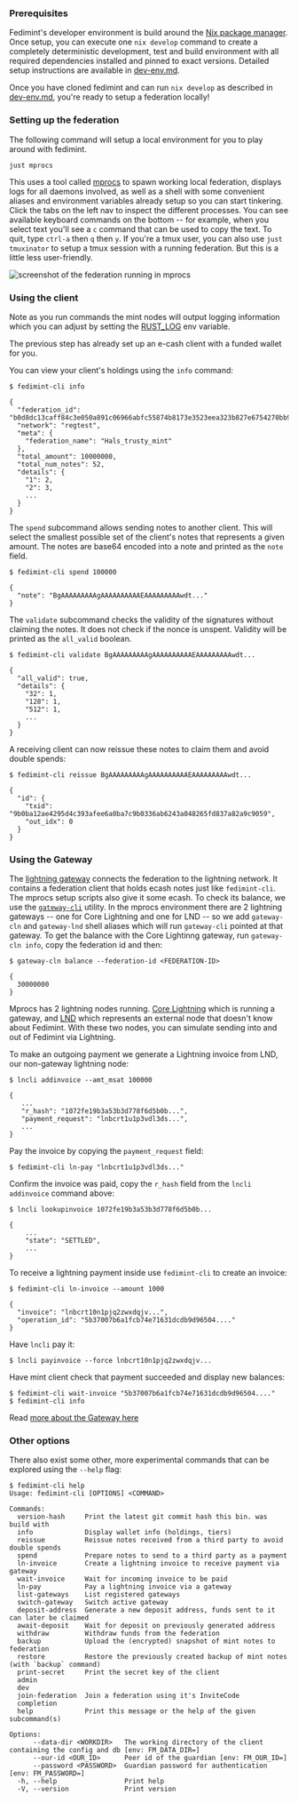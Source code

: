 ### Prerequisites

Fedimint's developer environment is build around the [Nix package manager](https://nixos.org). Once setup, you can execute one `nix develop` command to create a completely deterministic development, test and build environment with all required dependencies installed and pinned to exact versions. Detailed setup instructions are available in [dev-env.md](./dev-env.md).

Once you have cloned fedimint and can run `nix develop` as described in [dev-env.md](./dev-env.md), you're ready to setup a federation locally!

### Setting up the federation

The following command will setup a local environment for you to play around with fedimint.

```shell
just mprocs
```

This uses a tool called [mprocs](https://github.com/pvolok/mprocs) to spawn working local federation, displays logs for all daemons involved, as well as a shell with some convenient aliases and environment variables already setup so you can start tinkering. Click the tabs on the left nav to inspect the different processes. You can see available keyboard commands on the bottom -- for example, when you select text you'll see a `c` command that can be used to copy the text. To quit, type `ctrl-a` then `q` then `y`. If you're a tmux user, you can also use `just tmuxinator` to setup a tmux session with a running federation. But this is a little less user-friendly.

![screenshot of the federation running in mprocs](mprocs.png)

### Using the client

Note as you run commands the mint nodes will output logging information which you can adjust by setting the [RUST_LOG](https://docs.rs/env_logger/latest/env_logger/) env variable.

The previous step has already set up an e-cash client with a funded wallet for you.

You can view your client's holdings using the `info` command:

```shell
$ fedimint-cli info

{
  "federation_id": "b0d8dc13caff84c3e050a891c06966abfc55874b8173e3523eea323b827e6754270bb975b8693081b903a319c2d33591",
  "network": "regtest",
  "meta": {
    "federation_name": "Hals_trusty_mint"
  },
  "total_amount": 10000000,
  "total_num_notes": 52,
  "details": {
    "1": 2,
    "2": 3,
    ...
  }
}
```

The `spend` subcommand allows sending notes to another client. This will select the smallest possible set of the client's notes that represents a given amount.
The notes are base64 encoded into a note and printed as the `note` field.

```shell
$ fedimint-cli spend 100000

{
  "note": "BgAAAAAAAAAgAAAAAAAAAAEAAAAAAAAAwdt..."
}
```

The `validate` subcommand checks the validity of the signatures without claiming the notes. It does not check if the nonce is unspent. Validity will be printed as the `all_valid` boolean.

```shell
$ fedimint-cli validate BgAAAAAAAAAgAAAAAAAAAAEAAAAAAAAAwdt...

{
  "all_valid": true,
  "details": {
    "32": 1,
    "128": 1,
    "512": 1,
    ...
  }
}
```

A receiving client can now reissue these notes to claim them and avoid double spends:

```shell
$ fedimint-cli reissue BgAAAAAAAAAgAAAAAAAAAAEAAAAAAAAAwdt...

{
  "id": {
    "txid": "9b0ba12ae4295d4c393afee6a0ba7c9b0336ab6243a048265fd837a82a9c9059",
    "out_idx": 0
  }
}
```

### Using the Gateway

The [lightning gateway](../gateway/ln-gateway) connects the federation to the lightning network. It contains a federation client that holds ecash notes just like `fedimint-cli`. The mprocs setup scripts also give it some ecash. To check its balance, we use the [`gateway-cli`](../gateway/cli) utility. In the mprocs environment there are 2 lightning gateways -- one for Core Lightning and one for LND -- so we add `gateway-cln` and `gateway-lnd` shell aliases which will run `gateway-cli` pointed at that gateway. To get the balance with the Core Lightinng gateway, run `gateway-cln info`, copy the federation id and then:

```shell
$ gateway-cln balance --federation-id <FEDERATION-ID>

{
  30000000
}
```

Mprocs has 2 lightning nodes running. [Core Lightning](https://github.com/ElementsProject/lightning) which is running a gateway, and [LND](https://github.com/lightningnetwork/lnd) which represents an external node that doesn't know about Fedimint. With these two nodes, you can simulate sending into and out of Fedimint via Lightning.

To make an outgoing payment we generate a Lightning invoice from LND, our non-gateway lightning node:

```shell
$ lncli addinvoice --amt_msat 100000

{
   ...
   "r_hash": "1072fe19b3a53b3d778f6d5b0b...",
   "payment_request": "lnbcrt1u1p3vdl3ds...",
   ...
}
```

Pay the invoice by copying the `payment_request` field:

```shell
$ fedimint-cli ln-pay "lnbcrt1u1p3vdl3ds..."
```

Confirm the invoice was paid, copy the `r_hash` field from the `lncli addinvoice` command above:

```shell
$ lncli lookupinvoice 1072fe19b3a53b3d778f6d5b0b...

{
    ...
    "state": "SETTLED",
    ...
}
```

To receive a lightning payment inside use `fedimint-cli` to create an invoice:
```shell
$ fedimint-cli ln-invoice --amount 1000

{
  "invoice": "lnbcrt10n1pjq2zwxdqjv...",
  "operation_id": "5b37007b6a1fcb74e71631dcdb9d96504...."
}
```

Have `lncli` pay it:

```shell
$ lncli payinvoice --force lnbcrt10n1pjq2zwxdqjv...
```

Have mint client check that payment succeeded and display new balances:

```shell
$ fedimint-cli wait-invoice "5b37007b6a1fcb74e71631dcdb9d96504...."
$ fedimint-cli info
```

Read [more about the Gateway here](./gateway.md)

### Other options

There also exist some other, more experimental commands that can be explored using the `--help` flag:

```shell
$ fedimint-cli help
Usage: fedimint-cli [OPTIONS] <COMMAND>

Commands:
  version-hash     Print the latest git commit hash this bin. was build with
  info             Display wallet info (holdings, tiers)
  reissue          Reissue notes received from a third party to avoid double spends
  spend            Prepare notes to send to a third party as a payment
  ln-invoice       Create a lightning invoice to receive payment via gateway
  wait-invoice     Wait for incoming invoice to be paid
  ln-pay           Pay a lightning invoice via a gateway
  list-gateways    List registered gateways
  switch-gateway   Switch active gateway
  deposit-address  Generate a new deposit address, funds sent to it can later be claimed
  await-deposit    Wait for deposit on previously generated address
  withdraw         Withdraw funds from the federation
  backup           Upload the (encrypted) snapshot of mint notes to federation
  restore          Restore the previously created backup of mint notes (with `backup` command)
  print-secret     Print the secret key of the client
  admin
  dev
  join-federation  Join a federation using it's InviteCode
  completion
  help             Print this message or the help of the given subcommand(s)

Options:
      --data-dir <WORKDIR>   The working directory of the client containing the config and db [env: FM_DATA_DIR=]
      --our-id <OUR_ID>      Peer id of the guardian [env: FM_OUR_ID=]
      --password <PASSWORD>  Guardian password for authentication [env: FM_PASSWORD=]
  -h, --help                 Print help
  -V, --version              Print version
```
